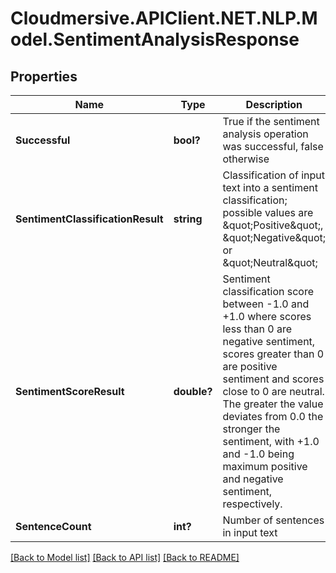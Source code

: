 # Cloudmersive.APIClient.NET.NLP.Model.SentimentAnalysisResponse
## Properties

Name | Type | Description | Notes
------------ | ------------- | ------------- | -------------
**Successful** | **bool?** | True if the sentiment analysis operation was successful, false otherwise | [optional] 
**SentimentClassificationResult** | **string** | Classification of input text into a sentiment classification; possible values are \&quot;Positive\&quot;, \&quot;Negative\&quot; or \&quot;Neutral\&quot; | [optional] 
**SentimentScoreResult** | **double?** | Sentiment classification score between -1.0 and +1.0 where scores less than 0 are negative sentiment, scores greater than 0 are positive sentiment and scores close to 0 are neutral.  The greater the value deviates from 0.0 the stronger the sentiment, with +1.0 and -1.0 being maximum positive and negative sentiment, respectively. | [optional] 
**SentenceCount** | **int?** | Number of sentences in input text | [optional] 

[[Back to Model list]](../README.md#documentation-for-models) [[Back to API list]](../README.md#documentation-for-api-endpoints) [[Back to README]](../README.md)


